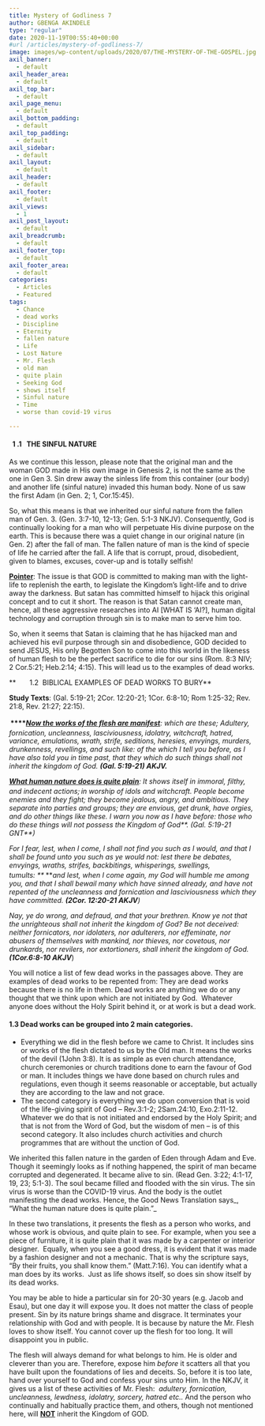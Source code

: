 ```yaml
---
title: Mystery of Godliness 7
author: GBENGA AKINDELE
type: "regular"
date: 2020-11-19T00:55:40+00:00
#url /articles/mystery-of-godliness-7/
image: images/wp-content/uploads/2020/07/THE-MYSTERY-OF-THE-GOSPEL.jpg
axil_banner:
  - default
axil_header_area:
  - default
axil_top_bar:
  - default
axil_page_menu:
  - default
axil_bottom_padding:
  - default
axil_top_padding:
  - default
axil_sidebar:
  - default
axil_layout:
  - default
axil_header:
  - default
axil_footer:
  - default
axil_views:
  - 1
axil_post_layout:
  - default
axil_breadcrumb:
  - default
axil_footer_top:
  - default
axil_footer_area:
  - default
categories:
  - Articles
  - Featured
tags:
  - Chance
  - dead works
  - Discipline
  - Eternity
  - fallen nature
  - Life
  - Lost Nature
  - Mr. Flesh
  - old man
  - quite plain
  - Seeking God
  - shows itself
  - Sinful nature
  - Time
  - worse than covid-19 virus

---
```

####   1 .1   THE SINFUL NATURE

As we continue this lesson, please note that the original man and the woman GOD made in His own image in Genesis 2, is not the same as the one in Gen 3. Sin drew away the sinless life from this container (our body) and another life (sinful nature) invaded this human body. None of us saw the first Adam (in Gen. 2; 1, Cor.15:45).

So, what this means is that we inherited our sinful nature from the fallen man of Gen. 3. (Gen. 3:7-10, 12-13; Gen. 5:1-3 NKJV). Consequently, God is continually looking for a man who will perpetuate His divine purpose on the earth. This is because there was a quiet change in our original nature (in Gen. 2) after the fall of man. The fallen nature of man is the kind of specie of life he carried after the fall. A life that is corrupt, proud, disobedient, given to blames, excuses, cover-up and is totally selfish!

**<u>Pointer</u>**: The issue is that GOD is committed to making man with the light-life to replenish the earth, to legislate the Kingdom&#8217;s light-life and to drive away the darkness. But satan has committed himself to hijack this original concept and to cut it short. The reason is that Satan cannot create man, hence, all these aggressive researches into AI [WHAT IS &#8216;AI?], human digital technology and corruption through sin is to make man to serve him too.

So, when it seems that Satan is claiming that he has hijacked man and achieved his evil purpose through sin and disobedience, GOD decided to send JESUS, His only Begotten Son to come into this world in the likeness of human flesh to be the perfect sacrifice to die for our sins (Rom. 8:3 NIV; 2 Cor.5:21; Heb.2:14; 4:15). This will lead us to the examples of dead works.

**       1.2  BIBLICAL EXAMPLES OF DEAD WORKS TO BURY**

**Study Texts**: (Gal. 5:19-21; 2Cor. 12:20-21; 1Cor. 6:8-10; Rom 1:25-32; Rev. 21:8, Rev. 21:27; 22:15).

**<sup> </sup>****_<u>Now the works of the flesh are manifest</u>_**_: which are these; Adultery, fornication, uncleanness, lasciviousness,_**_<sup> </sup>_**_idolatry, witchcraft, hatred, variance, emulations, wrath, strife, seditions, heresies, envyings, murders, drunkenness, revellings, and such like: of the which I tell you before, as I have also told you in time past, that they which do such things shall not inherit the kingdom of God. **(Gal. 5:19-21) AKJV.**_

**_<u>What human nature does is quite plain</u>_**_: It shows itself in immoral, filthy, and indecent actions;_**_<sup> </sup>_**_in worship of idols and witchcraft. People become enemies and they fight; they become jealous, angry, and ambitious. They separate into parties and groups; they are envious, get drunk, have orgies, and do other things like these. I warn you now as I have before: those who do these things will not possess the Kingdom of God**. (Gal. 5:19-21 GNT**)_

_For I fear, lest, when I come, I shall not find you such as I would, and that I shall be found unto you such as ye would not: lest there be debates, envyings, wraths, strifes, backbitings, whisperings, swellings, tumults: _**_<sup> </sup>_**_and lest, when I come again, my God will humble me among you, and that I shall bewail many which have sinned already, and have not repented of the uncleanness and fornication and lasciviousness which they have committed. **(2Cor. 12:20-21 AKJV**)_

_Nay, ye do wrong, and defraud, and that your brethren. Know ye not that the unrighteous shall not inherit the kingdom of God? Be not deceived: neither fornicators, nor idolaters, nor adulterers, nor effeminate, nor abusers of themselves with mankind, nor thieves, nor covetous, nor drunkards, nor revilers, nor extortioners, shall inherit the kingdom of God. **(1Cor.6:8-10 AKJV**_)

You will notice a list of few dead works in the passages above. They are examples of dead works to be repented from: They are dead works because there is no life in them. Dead works are anything we do or any thought that we think upon which are not initiated by God.  Whatever anyone does without the Holy Spirit behind it, or at work is but a dead work.

#### 1.3 **Dead works can be grouped into 2 main categories**.

  * Everything we did in the flesh before we came to Christ. It includes sins or works of the flesh dictated to us by the Old man. It means the works of the devil (1John 3:8). It is as simple as even church attendance, church ceremonies or church traditions done to earn the favour of God or man. It includes things we have done based on church rules and regulations, even though it seems reasonable or acceptable, but actually they are according to the law and not grace.
  * The second category is everything we do upon conversion that is void of the life-giving spirit of God &#8211; Rev.3:1-2; 2Sam.24:10, Exo.2:11-12. Whatever we do that is not initiated and endorsed by the Holy Spirit; and that is not from the Word of God, but the wisdom of men &#8211; is of this second category. It also includes church activities and church programmes that are without the unction of God.

We inherited this fallen nature in the garden of Eden through Adam and Eve. Though it seemingly looks as if nothing happened, the spirit of man became corrupted and degenerated. It became alive to sin. (Read Gen. 3:22; 4:1-17, 19, 23; 5:1-3). The soul became filled and flooded with the sin virus. The sin virus is worse than the COVID-19 virus. And the body is the outlet manifesting the dead works. Hence, the Good News Translation says_, &#8220;What the human nature does is quite plain.&#8221;_ 

In these two translations, it presents the flesh as a person who works, and whose work is obvious, and quite plain to see. For example, when you see a piece of furniture, it is quite plain that it was made by a carpenter or interior designer.  Equally, when you see a good dress, it is evident that it was made by a fashion designer and not a mechanic. That is why the scripture says, &#8220;By their fruits, you shall know them.&#8221; (Matt.7:16). You can identify what a man does by its works.  Just as life shows itself, so does sin show itself by its dead works.

You may be able to hide a particular sin for 20-30 years (e.g. Jacob and Esau), but one day it will expose you. It does not matter the class of people present. Sin by its nature brings shame and disgrace. It terminates your relationship with God and with people. It is because by nature the Mr. Flesh loves to show itself. You cannot cover up the flesh for too long. It will disappoint you in public.

The flesh will always demand for what belongs to him. He is older and cleverer than you are. Therefore, expose him _before_ it scatters all that you have built upon the foundations of lies and deceits. So, before it is too late, hand over yourself to God and confess your sins unto Him. In the NKJV, it gives us a list of these activities of Mr. Flesh:  _adultery, fornication, uncleanness, lewdness, idolatry, sorcery, hatred etc.._ And the person who continually and habitually practice them, and others, though not mentioned here, will **<u>NOT</u>** inherit the Kingdom of GOD.

&nbsp;